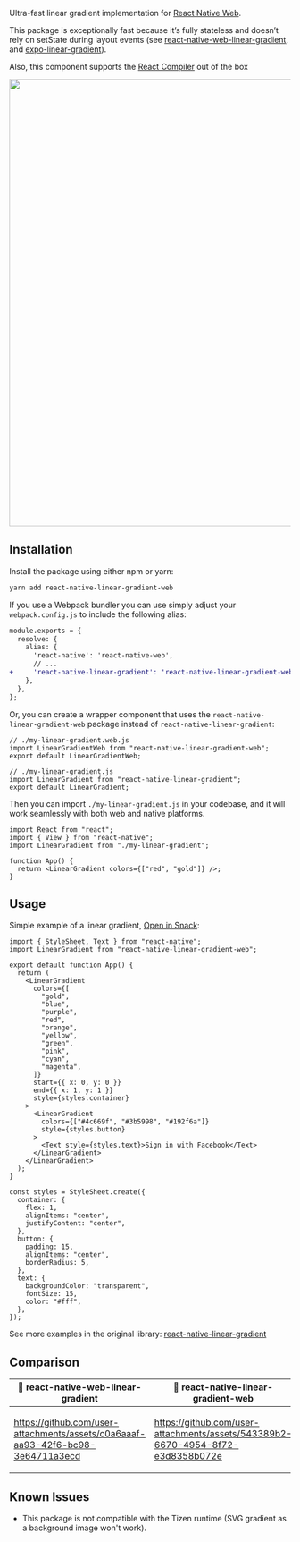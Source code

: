 Ultra-fast linear gradient implementation for [React Native Web](https://www.npmjs.com/package/react-native-web).

This package is exceptionally fast because it’s fully stateless and doesn’t rely on setState during layout events (see [react-native-web-linear-gradient](https://github.com/react-native-web-community/react-native-web-linear-gradient/blob/2d8db660960de6b1e39f77df4269d12bd3e9aaa0/src/index.js#L26-L29), and [expo-linear-gradient](https://github.com/expo/expo/blob/a469bf63617d00fcc9a8ffd6c50a484e66e777c8/packages/expo-linear-gradient/src/NativeLinearGradient.web.tsx#L37-L44)).

Also, this component supports the [React Compiler](https://react.dev/learn/react-compiler) out of the box

<img width="800" src="https://github.com/user-attachments/assets/ce2ef237-7eb0-401d-a756-d1ea43df608b" />


## Installation

Install the package using either npm or yarn:

```bash
yarn add react-native-linear-gradient-web
```

If you use a Webpack bundler you can use simply adjust your `webpack.config.js` to include the following alias:

```diff
module.exports = {
  resolve: {
    alias: {
      'react-native': 'react-native-web',
      // ...
+     'react-native-linear-gradient': 'react-native-linear-gradient-web',
    },
  },
};
```

Or, you can create a wrapper component that uses the `react-native-linear-gradient-web` package instead of `react-native-linear-gradient`:

```tsx
// ./my-linear-gradient.web.js
import LinearGradientWeb from "react-native-linear-gradient-web";
export default LinearGradientWeb;

// ./my-linear-gradient.js
import LinearGradient from "react-native-linear-gradient";
export default LinearGradient;
```

Then you can import `./my-linear-gradient.js` in your codebase, and it will work seamlessly with both web and native platforms.

```tsx
import React from "react";
import { View } from "react-native";
import LinearGradient from "./my-linear-gradient";

function App() {
  return <LinearGradient colors={["red", "gold"]} />;
}
```

## Usage

Simple example of a linear gradient, [Open in Snack](https://snack.expo.dev/@retyui/linear-gradient):

```tsx
import { StyleSheet, Text } from "react-native";
import LinearGradient from "react-native-linear-gradient-web";

export default function App() {
  return (
    <LinearGradient
      colors={[
        "gold",
        "blue",
        "purple",
        "red",
        "orange",
        "yellow",
        "green",
        "pink",
        "cyan",
        "magenta",
      ]}
      start={{ x: 0, y: 0 }}
      end={{ x: 1, y: 1 }}
      style={styles.container}
    >
      <LinearGradient
        colors={["#4c669f", "#3b5998", "#192f6a"]}
        style={styles.button}
      >
        <Text style={styles.text}>Sign in with Facebook</Text>
      </LinearGradient>
    </LinearGradient>
  );
}

const styles = StyleSheet.create({
  container: {
    flex: 1,
    alignItems: "center",
    justifyContent: "center",
  },
  button: {
    padding: 15,
    alignItems: "center",
    borderRadius: 5,
  },
  text: {
    backgroundColor: "transparent",
    fontSize: 15,
    color: "#fff",
  },
});
```

See more examples in the original library: [react-native-linear-gradient](https://github.com/react-native-linear-gradient/react-native-linear-gradient)

## Comparison

<table>
<thead>
<tr>
<th>🤔 react-native-web-linear-gradient</th>
<th>🚀 react-native-linear-gradient-web</th>
</tr>
</thead>
<tbody>
<tr>
<td>

https://github.com/user-attachments/assets/c0a6aaaf-aa93-42f6-bc98-3e64711a3ecd

</td>
<td>

https://github.com/user-attachments/assets/543389b2-6670-4954-8f72-e3d8358b072e

</td>
</tr>
</tbody>
</table>

## Known Issues

- This package is not compatible with the Tizen runtime (SVG gradient as a background image won't work).
